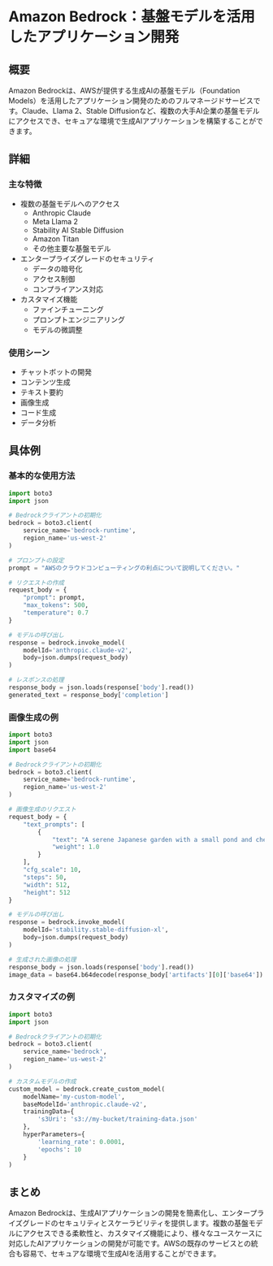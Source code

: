 # Amazon Bedrock：基盤モデルを活用したアプリケーション開発

## 概要
Amazon Bedrockは、AWSが提供する生成AIの基盤モデル（Foundation Models）を活用したアプリケーション開発のためのフルマネージドサービスです。Claude、Llama 2、Stable Diffusionなど、複数の大手AI企業の基盤モデルにアクセスでき、セキュアな環境で生成AIアプリケーションを構築することができます。

## 詳細

### 主な特徴
- 複数の基盤モデルへのアクセス
  - Anthropic Claude
  - Meta Llama 2
  - Stability AI Stable Diffusion
  - Amazon Titan
  - その他主要な基盤モデル
- エンタープライズグレードのセキュリティ
  - データの暗号化
  - アクセス制御
  - コンプライアンス対応
- カスタマイズ機能
  - ファインチューニング
  - プロンプトエンジニアリング
  - モデルの微調整

### 使用シーン
- チャットボットの開発
- コンテンツ生成
- テキスト要約
- 画像生成
- コード生成
- データ分析

## 具体例

### 基本的な使用方法
```python
import boto3
import json

# Bedrockクライアントの初期化
bedrock = boto3.client(
    service_name='bedrock-runtime',
    region_name='us-west-2'
)

# プロンプトの設定
prompt = "AWSのクラウドコンピューティングの利点について説明してください。"

# リクエストの作成
request_body = {
    "prompt": prompt,
    "max_tokens": 500,
    "temperature": 0.7
}

# モデルの呼び出し
response = bedrock.invoke_model(
    modelId='anthropic.claude-v2',
    body=json.dumps(request_body)
)

# レスポンスの処理
response_body = json.loads(response['body'].read())
generated_text = response_body['completion']
```

### 画像生成の例
```python
import boto3
import json
import base64

# Bedrockクライアントの初期化
bedrock = boto3.client(
    service_name='bedrock-runtime',
    region_name='us-west-2'
)

# 画像生成のリクエスト
request_body = {
    "text_prompts": [
        {
            "text": "A serene Japanese garden with a small pond and cherry blossoms",
            "weight": 1.0
        }
    ],
    "cfg_scale": 10,
    "steps": 50,
    "width": 512,
    "height": 512
}

# モデルの呼び出し
response = bedrock.invoke_model(
    modelId='stability.stable-diffusion-xl',
    body=json.dumps(request_body)
)

# 生成された画像の処理
response_body = json.loads(response['body'].read())
image_data = base64.b64decode(response_body['artifacts'][0]['base64'])
```

### カスタマイズの例
```python
import boto3
import json

# Bedrockクライアントの初期化
bedrock = boto3.client(
    service_name='bedrock',
    region_name='us-west-2'
)

# カスタムモデルの作成
custom_model = bedrock.create_custom_model(
    modelName='my-custom-model',
    baseModelId='anthropic.claude-v2',
    trainingData={
        's3Uri': 's3://my-bucket/training-data.json'
    },
    hyperParameters={
        'learning_rate': 0.0001,
        'epochs': 10
    }
)
```

## まとめ
Amazon Bedrockは、生成AIアプリケーションの開発を簡素化し、エンタープライズグレードのセキュリティとスケーラビリティを提供します。複数の基盤モデルにアクセスできる柔軟性と、カスタマイズ機能により、様々なユースケースに対応したAIアプリケーションの開発が可能です。AWSの既存のサービスとの統合も容易で、セキュアな環境で生成AIを活用することができます。 
